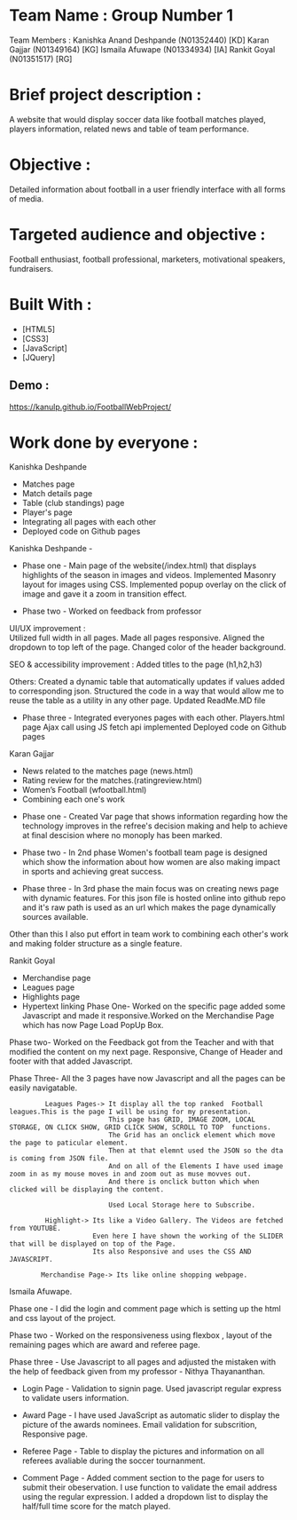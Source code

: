# Team Name : Group Number 1

Team Members : 
Kanishka Anand Deshpande (N01352440) [KD]
Karan Gajjar (N01349164) [KG]
Ismaila Afuwape (N01334934) [IA]
Rankit Goyal (N01351517) [RG]



# Brief project description :
A website that would display soccer data like football matches played, players information, related news and table of team performance.

# Objective :
Detailed information about football in a user friendly interface with all forms of media. 

# Targeted audience and objective :

Football enthusiast, football professional, marketers, motivational speakers, fundraisers.

# Built With :

* [HTML5]
* [CSS3]
* [JavaScript]
* [JQuery]

## Demo :
https://kanulp.github.io/FootballWebProject/

# Work done by everyone : 
Kanishka Deshpande
 - Matches page
 - Match details page
 - Table (club standings) page
 - Player's page
 - Integrating all pages with each other
 - Deployed code on Github pages

Kanishka Deshpande - 
* Phase one - Main page of the website(/index.html) that displays highlights of the season in images and videos.  Implemented Masonry layout for images using CSS. Implemented popup overlay on the click of image and gave it a zoom in transition effect.

* Phase two - Worked on feedback from professor

UI/UX improvement :  
Utilized full width in all pages. Made all pages responsive. 
Aligned the dropdown to top left of the page.
Changed color of the header background.

SEO & accessibility improvement :
Added titles to the page (h1,h2,h3)

Others:
Created a dynamic table that automatically updates if values added to corresponding json.
Structured the code in a way that would allow me to reuse the table as a utility in any other page.
Updated ReadMe.MD file

* Phase three -
Integrated everyones pages with each other.
Players.html page
Ajax call using JS fetch api implemented
Deployed code on Github pages

Karan Gajjar
  - News related to the matches page (news.html)
  - Rating review for the matches.(ratingreview.html)
  - Women’s Football (wfootball.html)
  - Combining each one's work 

* Phase one -
Created Var page that shows information regarding how the technology improves in the refree's decision making and help to achieve at final descision where no monoply has been marked.

* Phase two -
In 2nd phase Women's football team page is designed which show the information about how women are also making impact in sports and achieving great success.
* Phase three -
In 3rd phase the main focus was on creating news page with dynamic features. For this json file is hosted online into github repo and it's raw path is used as an url which makes the page dynamically sources available. 

Other than this I also put effort in team work to combining each other's work and making folder structure as a single feature. 

Rankit Goyal
  - Merchandise page
  - Leagues page
  - Highlights page
  - Hypertext linking
Phase One- Worked on the specific page added some Javascript and made it responsive.Worked on the Merchandise Page which has now Page              Load PopUp Box.

Phase two- Worked on the Feedback got from the Teacher and with that modified the content on my next page.
           Responsive, Change of Header and footer with that added Javascript.

Phase Three- All the 3 pages have now Javascript and all the pages can be easily navigatable.
             
             
             
             Leagues Pages-> It display all the top ranked  Football leagues.This is the page I will be using for my presentation.
                             This page has GRID, IMAGE ZOOM, LOCAL STORAGE, ON CLICK SHOW, GRID CLICK SHOW, SCROLL TO TOP  functions.
                             The Grid has an onclick element which move the page to paticular element.
                             Then at that elemnt used the JSON so the dta is coming from JSON file.
                             And on all of the Elements I have used image zoom in as my mouse moves in and zoom out as muse movves out.
                             And there is onclick button which when clicked will be displaying the content.
                             
                             Used Local Storage here to Subscribe. 
             
             Highlight-> Its like a Video Gallery. The Videos are fetched from YOUTUBE.
                         Even here I have shown the working of the SLIDER that will be displayed on top of the Page.
                         Its also Responsive and uses the CSS AND JAVASCRIPT.
            
            Merchandise Page-> Its like online shopping webpage.

Ismaila Afuwape.

Phase one - I did the login and comment page which is setting up the html and css layout of the project.

Phase two - Worked on the responsiveness using flexbox , layout of the remaining pages which are award and referee page.

Phase three - Use Javascript to all pages and adjusted the mistaken with the help of feedback given from my professor - Nithya Thayananthan.

  - Login Page - Validation to signin page. Used javascript regular express to validate users information.
  
  - Award Page - I have used JavaScript as automatic slider to display the picture of the awards nominees. Email validation for subscrition, Responsive page.
  
  - Referee Page - Table to display the pictures and information on all referees avaliable during the soccer tournanment.
  
  - Comment Page - Added comment section to the page for users to submit their obeservation. I use function to validate the email address using the regular expression. I added a dropdown list to display the half/full time score for the match played.
